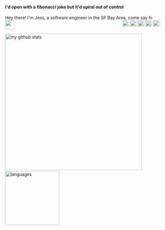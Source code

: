 #### I'd open with a fibonacci joke but it'd spiral out of control 

Hey there! I'm Jess, a software engineer in the SF Bay Area, come say hi <img src="https://www.animatedimages.org/data/media/111/animated-arrow-image-0270.gif" width="30px">
  <a href="https://t.me/ellojess">
    <img align="right" alt="Jessica Trinh | Telegram" width="22px" src="https://cdn.jsdelivr.net/npm/simple-icons@v3/icons/telegram.svg" />
  </a>
  <a href="https://medium.com/@jessicatrinh">
    <img align="right" alt="Jessica Trinh | Medium" width="22px" src="https://cdn.jsdelivr.net/npm/simple-icons@3.12.0/icons/medium.svg" />
  </a>
  <a href="https://www.instagram.com/ellojess/?hl=en">
    <img align="right" alt="Jessica Trinh | Instagram" width="22px" src="https://cdn.jsdelivr.net/npm/simple-icons@v3/icons/instagram.svg" />
  </a>
  <a href="https://twitter.com/ellojesss">
    <img align="right" alt="Jessica Trinh | Twitter" width="22px" src="https://cdn.jsdelivr.net/npm/simple-icons@v3/icons/twitter.svg" />
  </a>
  <a href="https://www.linkedin.com/in/j-trinh/">
     <img align="right" alt="Jessica Trinh | LinkedIn" width="22px" src="https://cdn.jsdelivr.net/npm/simple-icons@v3/icons/linkedin.svg" />
  </a>

<p align="left">
<img src="https://github-readme-stats.vercel.app/api?username=ellojess&show_icons=true&title_color=fff&icon_color=F8738D&text_color=9f9f9f&bg_color=151515" alt="my github stats" width="445"/>&nbsp;<img src="https://github-readme-stats.vercel.app/api/top-langs/?username=ellojess&layout=compact&show_icons=true&title_color=fff&icon_color=fc8930&text_color=9f9f9f&bg_color=151515" alt="languages" height="176">
</p>
